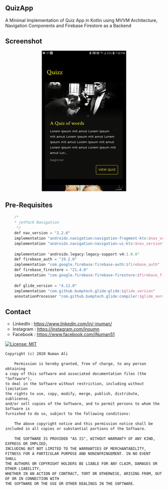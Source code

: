 ## QuizApp
<p>
  A Minimal Implementation of Quiz App in Kotlin using MVVM Architecture, Navigation Components and Firebase Firestore as a Backend
</p>

## Screenshot
<p align="center">
  <img src="https://github.com/iNuman/QuizApp/blob/master/QuizApp.gif" width="270" height="450">
</p>

## Pre-Requisites

```kotlin
    /*
    * jetPack Navigation
     */
    def nav_version = "2.2.0"
    implementation "androidx.navigation:navigation-fragment-ktx:$nav_version"
    implementation "androidx.navigation:navigation-ui-ktx:$nav_version"

    implementation 'androidx.legacy:legacy-support-v4:1.0.0'
    def firebase_auth = "19.2.0"
    implementation "com.google.firebase:firebase-auth:$firebase_auth"
    def firebase_firestore = "21.4.0"
    implementation "com.google.firebase:firebase-firestore:$firebase_firestore"

    def glide_version = "4.11.0"
    implementation "com.github.bumptech.glide:glide:$glide_version"
    annotationProcessor "com.github.bumptech.glide:compiler:$glide_version"
```
## Contact
<p align="left">
<ul style="list-style-type:circle;">
  <li>LinkedIn  : <a href="https://www.linkedin.com/in/-inuman/">https://www.linkedin.com/in/-inuman/</a>
  <li>Instagram : <a href="https://instagram.com/inoumn">https://instagram.com/inoumn</a></li>
  <li>Facebook  : <a href="https://www.facebook.com/iNuman51">https://www.facebook.com/iNuman51</a></li>
</ul></p>

[![License: MIT](https://img.shields.io/badge/License-MIT-yellow.svg)](https://github.com/iNuman/QuizApp/LICENSE.md)

```
Copyright (c) 2020 Numan Ali

    Permission is hereby granted, free of charge, to any person obtaining 
a copy of this software and associated documentation files (the "Software"),
to deal in the Software without restriction, including without limitation 
the rights to use, copy, modify, merge, publish, distribute, sublicense, 
and/or sell copies of the Software, and to permit persons to whom the Software is 
furnished to do so, subject to the following conditions:

    The above copyright notice and this permission notice shall be 
included in all copies or substantial portions of the Software.

    THE SOFTWARE IS PROVIDED "AS IS", WITHOUT WARRANTY OF ANY KIND, EXPRESS OR IMPLIED, 
INCLUDING BUT NOT LIMITED TO THE WARRANTIES OF MERCHANTABILITY,
FITNESS FOR A PARTICULAR PURPOSE AND NONINFRINGEMENT. IN NO EVENT SHALL 
THE AUTHORS OR COPYRIGHT HOLDERS BE LIABLE FOR ANY CLAIM, DAMAGES OR OTHER LIABILITY,
WHETHER IN AN ACTION OF CONTRACT, TORT OR OTHERWISE, ARISING FROM, OUT OF OR IN CONNECTION WITH 
THE SOFTWARE OR THE USE OR OTHER DEALINGS IN THE SOFTWARE. 
```
